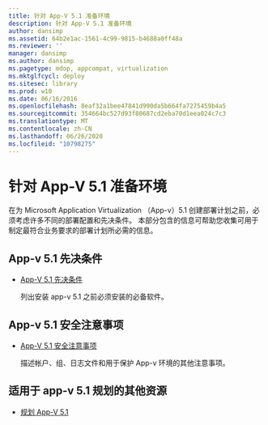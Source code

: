 ```yaml
---
title: 针对 App-V 5.1 准备环境
description: 针对 App-V 5.1 准备环境
author: dansimp
ms.assetid: 64b2e1ac-1561-4c99-9815-b4688a0ff48a
ms.reviewer: ''
manager: dansimp
ms.author: dansimp
ms.pagetype: mdop, appcompat, virtualization
ms.mktglfcycl: deploy
ms.sitesec: library
ms.prod: w10
ms.date: 06/16/2016
ms.openlocfilehash: 8eaf32a1bee47841d990da5b664fa7275459b4a5
ms.sourcegitcommit: 354664bc527d93f80687cd2eba70d1eea024c7c3
ms.translationtype: MT
ms.contentlocale: zh-CN
ms.lasthandoff: 06/26/2020
ms.locfileid: "10798275"
---
```

# 针对 App-V 5.1 准备环境


在为 Microsoft Application Virtualization （App-v）5.1 创建部署计划之前，必须考虑许多不同的部署配置和先决条件。 本部分包含的信息可帮助您收集可用于制定最符合业务要求的部署计划所必需的信息。

## App-v 5.1 先决条件


-   [App-V 5.1 先决条件](app-v-51-prerequisites.md)

    列出安装 app-v 5.1 之前必须安装的必备软件。

## App-v 5.1 安全注意事项


-   [App-V 5.1 安全注意事项](app-v-51-security-considerations.md)

    描述帐户、组、日志文件和用于保护 App-v 环境的其他注意事项。






## <a href="" id="other-resources-for-app-v-5-1-planning-"></a>适用于 app-v 5.1 规划的其他资源


-   [规划 App-V 5.1](planning-for-app-v-51.md)

 

 





